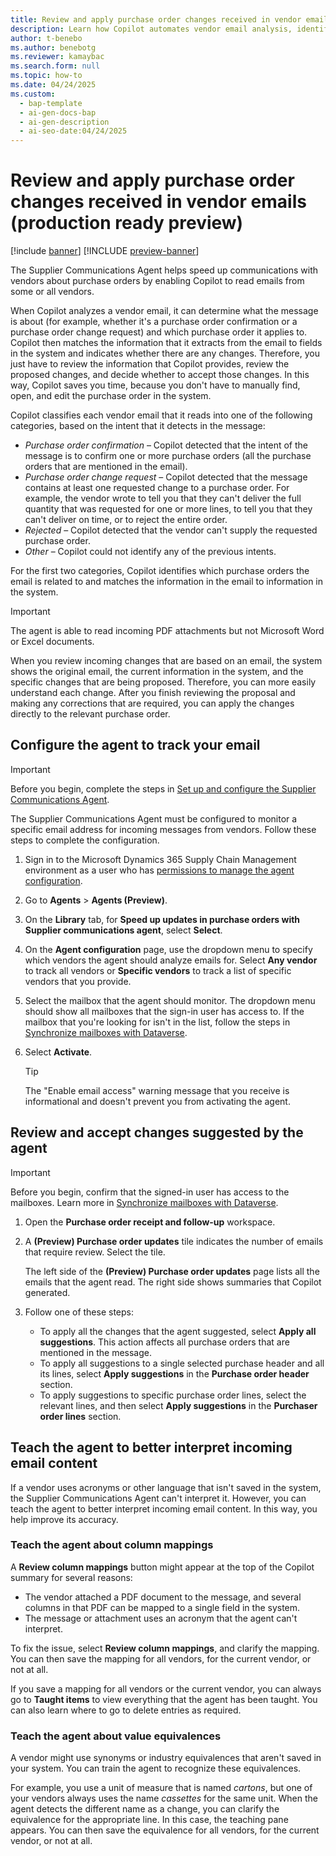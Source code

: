 ```yaml
---
title: Review and apply purchase order changes received in vendor emails (production ready preview)
description: Learn how Copilot automates vendor email analysis, identifies purchase order changes, and helps you apply updates.
author: t-benebo
ms.author: benebotg
ms.reviewer: kamaybac
ms.search.form: null
ms.topic: how-to
ms.date: 04/24/2025
ms.custom:
  - bap-template
  - ai-gen-docs-bap
  - ai-gen-description
  - ai-seo-date:04/24/2025
---
```


# Review and apply purchase order changes received in vendor emails (production ready preview)

[!include [banner](../includes/banner.md)]
[!INCLUDE [preview-banner](~/../shared-content/shared/preview-includes/preview-banner.md)]
<!-- KFM: Preview until further notice -->

The Supplier Communications Agent helps speed up communications with vendors about purchase orders by enabling Copilot to read emails from some or all vendors.

When Copilot analyzes a vendor email, it can determine what the message is about (for example, whether it's a purchase order confirmation or a purchase order change request) and which purchase order it applies to. Copilot then matches the information that it extracts from the email to fields in the system and indicates whether there are any changes. Therefore, you just have to review the information that Copilot provides, review the proposed changes, and decide whether to accept those changes. In this way, Copilot saves you time, because you don't have to manually find, open, and edit the purchase order in the system.

Copilot classifies each vendor email that it reads into one of the following categories, based on the intent that it detects in the message:

- *Purchase order confirmation* – Copilot detected that the intent of the message is to confirm one or more purchase orders (all the purchase orders that are mentioned in the email).
- *Purchase order change request* – Copilot detected that the message contains at least one requested change to a purchase order. For example, the vendor wrote to tell you that they can't deliver the full quantity that was requested for one or more lines, to tell you that they can't deliver on time, or to reject the entire order.
- *Rejected* – Copilot detected that the vendor can't supply the requested purchase order.
- *Other* – Copilot could not identify any of the previous intents.

For the first two categories, Copilot identifies which purchase orders the email is related to and matches the information in the email to information in the system.

> [!IMPORTANT]
> The agent is able to read incoming PDF attachments but not Microsoft Word or Excel documents.

When you review incoming changes that are based on an email, the system shows the original email, the current information in the system, and the specific changes that are being proposed. Therefore, you can more easily understand each change. After you finish reviewing the proposal and making any corrections that are required, you can apply the changes directly to the relevant purchase order.

## Configure the agent to track your email

> [!IMPORTANT]
> Before you begin, complete the steps in [Set up and configure the Supplier Communications Agent](./supplier-com-agent-setup.md).

The Supplier Communications Agent must be configured to monitor a specific email address for incoming messages from vendors. Follow these steps to complete the configuration.

1. Sign in to the Microsoft Dynamics 365 Supply Chain Management environment as a user who has [permissions to manage the agent configuration](./supplier-com-agent-setup.md#permissions-for-users-who-manage-the-agent-configuration).
1. Go to **Agents** \> **Agents (Preview)**.
1. On the **Library** tab, for **Speed up updates in purchase orders with Supplier communications agent**, select **Select**.
1. On the **Agent configuration** page, use the dropdown menu to specify which vendors the agent should analyze emails for. Select **Any vendor** to track all vendors or **Specific vendors** to track a list of specific vendors that you provide.
1. Select the mailbox that the agent should monitor. The dropdown menu should show all mailboxes that the sign-in user has access to. If the mailbox that you're looking for isn't in the list, follow the steps in [Synchronize mailboxes with Dataverse](./supplier-com-agent-setup.md#synchronize-mailboxes-with-dataverse).
1. Select **Activate**.

    > [!TIP]
    > The "Enable email access" warning message that you receive is informational and doesn't prevent you from activating the agent.

## Review and accept changes suggested by the agent

> [!IMPORTANT]
> Before you begin, confirm that the signed-in user has access to the mailboxes. Learn more in [Synchronize mailboxes with Dataverse](./supplier-com-agent-setup.md#synchronize-mailboxes-with-dataverse).

1. Open the **Purchase order receipt and follow-up** workspace. 
1. A **(Preview) Purchase order updates** tile indicates the number of emails that require review. Select the tile.

    The left side of the **(Preview) Purchase order updates** page lists all the emails that the agent read. The right side shows summaries that Copilot generated.

1. Follow one of these steps:

    - To apply all the changes that the agent suggested, select **Apply all suggestions**. This action affects all purchase orders that are mentioned in the message.
    - To apply all suggestions to a single selected purchase header and all its lines, select **Apply suggestions** in the **Purchase order header** section.
    - To apply suggestions to specific purchase order lines, select the relevant lines, and then select **Apply suggestions** in the **Purchaser order lines** section.

## Teach the agent to better interpret incoming email content

If a vendor uses acronyms or other language that isn't saved in the system, the Supplier Communications Agent can't interpret it. However, you can teach the agent to better interpret incoming email content. In this way, you help improve its accuracy.

### Teach the agent about column mappings

A **Review column mappings** button might appear at the top of the Copilot summary for several reasons:

- The vendor attached a PDF document to the message, and several columns in that PDF can be mapped to a single field in the system.
- The message or attachment uses an acronym that the agent can't interpret.

To fix the issue, select **Review column mappings**, and clarify the mapping. You can then save the mapping for all vendors, for the current vendor, or not at all.

If you save a mapping for all vendors or the current vendor, you can always go to **Taught items** to view everything that the agent has been taught. You can also learn where to go to delete entries as required.

### Teach the agent about value equivalences

A vendor might use synonyms or industry equivalences that aren't saved in your system. You can train the agent to recognize these equivalences.

For example, you use a unit of measure that is named *cartons*, but one of your vendors always uses the name *cassettes* for the same unit. When the agent detects the different name as a change, you can clarify the equivalence for the appropriate line. In this case, the teaching pane appears. You can then save the equivalence for all vendors, for the current vendor, or not at all.
